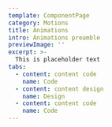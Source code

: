 ```yaml
---
template: ComponentPage
category: Motions
title: Animations
intro: Animations preamble
previewImage: ''
excerpt: >-
  This is placeholder text
tabs:
  - content: content code
    name: Code
  - content: content design
    name: Design
  - content: content code
    name: Code
---
```

